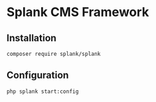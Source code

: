 # Splank CMS Framework 


## Installation

```
composer require splank/splank
```

## Configuration

```
php splank start:config
```
